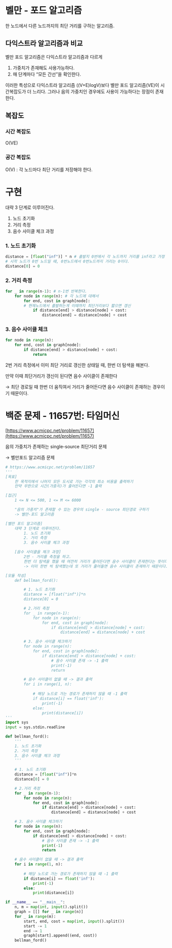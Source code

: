 # 벨만 - 포드 알고리즘

한 노드에서 다른 노드까지의 최단 거리를 구하는 알고리즘.

## 다익스트라 알고리즘과 비교

벨만 포드 알고리즘은 다익스트라 알고리즘과 다르게

1. 가중치가 존재해도 사용가능하다.
2. 매 단계마다 “모든 간선”을 확인한다.

이러한 특성으로 다익스트라 알고리즘 ((V+E)logV)보다 벨만 포드 알고리즘(VE)이 시간복잡도가 더 느리다. 그러나 음의 가중치인 경우에도 사용이 가능하다는 장점이 존재한다.

## 복잡도

### 시간 복잡도

O(VE)

### 공간 복잡도

O(V) : 각 노드마다 최단 거리를 저장해야 한다.

# 구현

대략 3 단계로 이루어진다.

1. 노드 초기화
2. 거리 측정
3. 음수 사이클 체크 과정

### 1. 노드 초기화

```python
distance = [float("inf")] * n # 출발지 0번에서 각 노드까지 거리를 inf라고 가정
# 시작 노드가 0번 노드일 때, 0번노드에서 0번노드까지 거리는 0이다.
distance[0] = 0 
```

### 2. 거리 측정

```python
for _ in range(n-1): # n-1번 반복한다.
    for node in range(n): # 각 노드에 대해서 
        for end, cost in graph[node]:
        # 현재노드에서 출발하는게 이때까지 최단거리보다 짧으면 갱신
            if distance[end] > distance[node] + cost:
                distance[end] = distance[node] + cost
```

### 3. 음수 사이클 체크

```python
for node in range(n):
    for end, cost in graph[node]:
        if distance[end] > distance[node] + cost:
            return
```

2번 거리 측정에서 이미 최단 거리로 갱신한 상태일 때, 한번 더 탐색을 해본다. 

만약 이때 최단거리가 갱신이 된다면 음수 사이클이 존재한다

→ 최단 경로일 때 한번 더 움직여서 거리가 줄어든다면 음수 사이클이 존재하는 경우이기 때문이다.

# 백준 문제  - 11657번: 타임머신

[https://www.acmicpc.net/problem/11657](https://www.acmicpc.net/problem/11657)

음의 가중치가 존재하는 single-source 최단거리 문제

→ 벨만포드 알고리즘 문제

```python
# https://www.acmicpc.net/problem/11657
'''
[목표]
    한 목적지에서 나머지 모든 도시로 가는 각각의 최소 비용을 출력하기
    만약 무한으로 시간(가중치)가 줄어든다면 -1 출력

[접근]
    1 <= N <= 500, 1 <= M <= 6000

    "음의 가중치"가 존재할 수 있는 경우의 single - source 최단경로 구하기
    -> 벨만-포드 알고리즘

[벨만 포드 알고리즘]
    대략 3 단계로 이루어진다.
        1. 노드 초기화
        2. 거리 측정
        3. 음수 사이클 체크 과정

    [음수 사이클을 체크 과정]
        2번 - 거리를 측정을 하고.
        한번 더 탐색을 했을 때 여전히 거리가 줄어든다면 음수 사이클이 존재한다는 뜻이다.
        -> 이미 한번 씩 탐색했는데 또 거리가 줄어들면 음수 사이클이 존재하기 때문이다.

[모듈 작성]
    def bellman_ford():

        # 1. 노드 초기화
        distance = [float("inf")]*n
        distance[0] = 0

        # 2.거리 측정
        for _ in range(n-1):
            for node in range(n):
                for end, cost in graph[node]:
                    if distance[end] > distance[node] + cost:
                        distance[end] = distance[node] + cost

        # 3. 음수 사이클 체크하기
        for node in range(n):
            for end, cost in graph[node]:
                if distance[end] > distance[node] + cost:
                    # 음수 사이클 존재 -> -1 출력
                    print(-1)
                    return

        # 음수 사이클이 없을 때 -> 결과 출력                
        for i in range(1, n):
            
            # 해당 노드로 가는 경로가 존재하지 않을 때 -1 출력
            if distance[i] == float('inf'):
                print(-1)
            else:
                print(distance[i])
'''
import sys
input = sys.stdin.readline

def bellman_ford():
    '''
    1. 노드 초기화
    2. 거리 측정
    3. 음수 사이클 체크 과정
    '''

    # 1. 노드 초기화
    distance = [float("inf")]*n
    distance[0] = 0

    # 2.거리 측정
    for _ in range(n-1):
        for node in range(n):
            for end, cost in graph[node]:
                if distance[end] > distance[node] + cost:
                    distance[end] = distance[node] + cost

    # 3. 음수 사이클 체크하기
    for node in range(n):
        for end, cost in graph[node]:
            if distance[end] > distance[node] + cost:
                # 음수 사이클 존재 -> -1 출력
                print(-1)
                return

    # 음수 사이클이 없을 때 -> 결과 출력                
    for i in range(1, n):
        
        # 해당 노드로 가는 경로가 존재하지 않을 때 -1 출력
        if distance[i] == float('inf'):
            print(-1)
        else:
            print(distance[i])

if __name__ == "__main__":
    n, m = map(int, input().split())
    graph = [[] for _ in range(n)]
    for _ in range(m):
        start, end, cost = map(int, input().split())
        start -= 1
        end -= 1
        graph[start].append((end, cost))
    bellman_ford()
```